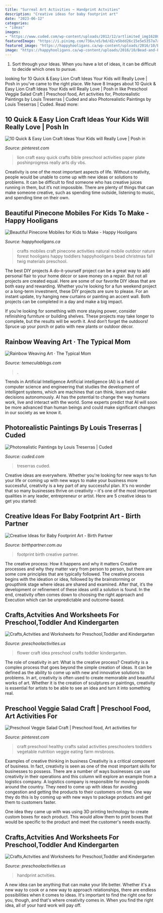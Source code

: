 ```yaml
---
title: "Surreal Art Activities ~ Handprint Actvities"
description: "Creative ideas for baby footprint art"
date: "2023-06-12"
categories:
- "ideas"
images:
- "https://www.cuded.com/wp-content/uploads/2012/12/artlimited_img162805_by_Louis-Treserras600_600.jpg"
featuredImage: "https://i.pinimg.com/736x/e5/bd/d2/e5bdd26c15e5e5357a7a018815e11b4c.jpg"
featured_image: "https://happyhooligans.ca/wp-content/uploads/2016/10/Bead-and-Pinecone-Mobile-craft-for-kids-.jpg"
image: "https://happyhooligans.ca/wp-content/uploads/2016/10/Bead-and-Pinecone-Mobile-craft-for-kids-.jpg"
---
```



1. Sort through your Ideas. When you have a lot of ideas, it can be difficult to decide which ones to pursue.

	

		
looking for 10 Quick &amp; Easy Lion Craft Ideas Your Kids will Really Love | Posh in you've came to the right place. We have 8 Images about 10 Quick &amp; Easy Lion Craft Ideas Your Kids will Really Love | Posh in like Preschool Veggie Salad Craft | Preschool food, Art activities for, Photorealistic Paintings by Louis Treserras | Cuded and also Photorealistic Paintings by Louis Treserras | Cuded. Read more:
		
    
## 10 Quick &amp; Easy Lion Craft Ideas Your Kids Will Really Love | Posh In

<img loading=lazy src="https://i.pinimg.com/736x/e5/bd/d2/e5bdd26c15e5e5357a7a018815e11b4c.jpg" onerror="this.onerror=null;this.src='https://tse1.mm.bing.net/th?id=OIP.4pPOuKEqs2ndIsG3Z3-1JAHaLH&amp;pid=15.1';" alt="10 Quick &amp; Easy Lion Craft Ideas Your Kids will Really Love | Posh in">

_Source: pinterest.com_

>lion craft easy quick crafts bible preschool activities paper plate poshinprogress really arts diy vbs. 

	

Creativity is one of the most important aspects of life. Without creativity, people would be unable to come up with new ideas or solutions to problems. It can be difficult to find someone who has creative juices running in them, but it’s not impossible. There are plenty of things that can make someone creative, such as spending time outside, listening to music, and spending time on their own.

    
## Beautiful Pinecone Mobiles For Kids To Make - Happy Hooligans

<img loading=lazy src="https://happyhooligans.ca/wp-content/uploads/2016/10/Bead-and-Pinecone-Mobile-craft-for-kids-.jpg" onerror="this.onerror=null;this.src='https://tse2.mm.bing.net/th?id=OIP.-nPdziqk7PZb-Lg2WJN4OgAAAA&amp;pid=15.1';" alt="Beautiful Pinecone Mobiles for Kids to Make - Happy Hooligans">

_Source: happyhooligans.ca_

>crafts mobiles craft pinecone activities natural mobile outdoor nature forest hooligans happy toddlers happyhooligans bead christmas fall twig materials preschool. 

	

The best DIY projects
A do-it-yourself project can be a great way to add personal flair to your home décor or save money on a repair. But not all projects are created equal. Here are some of our favorite DIY ideas that are both easy and rewarding.
Whether you’re looking for a fun weekend project or a long-term investment, these DIY projects are sure to please. For an instant update, try hanging new curtains or painting an accent wall. Both projects can be completed in a day and make a big impact.

If you’re looking for something with more staying power, consider refinishing furniture or building shelves. These projects may take longer to complete, but the results will be worth it. And don’t forget the outdoors! Spruce up your porch or patio with new plants or outdoor décor.

    
## Rainbow Weaving Art · The Typical Mom

<img loading=lazy src="https://temeculablogs.com/wp-content/uploads/2016/02/Rainbow-paper-plate-weaving-craft-for-kids.-Great-for-St.Patricks-Day-or-a-classroom-craft-throughout-the-year..jpg" onerror="this.onerror=null;this.src='https://tse4.mm.bing.net/th?id=OIP.Mxnf6PL5Cpj7aEfhHYqOoQHaKW&amp;pid=15.1';" alt="Rainbow Weaving Art · The Typical Mom">

_Source: temeculablogs.com_

>. 

	

Trends in Artificial Intelligence
Artificial intelligence (AI) is a field of computer science and engineering that studies the development of intelligent systems, which are machines that can think, learn and make decisions autonomously. AI has the potential to change the way humans work, live and interact with the world. Some experts predict that AI will soon be more advanced than human beings and could make significant changes in our society as we know it.

    
## Photorealistic Paintings By Louis Treserras | Cuded

<img loading=lazy src="https://www.cuded.com/wp-content/uploads/2012/12/artlimited_img162805_by_Louis-Treserras600_600.jpg" onerror="this.onerror=null;this.src='https://tse3.mm.bing.net/th?id=OIP.7qQFOYUlzbcYGn2XLcTnRgHaHa&amp;pid=15.1';" alt="Photorealistic Paintings by Louis Treserras | Cuded">

_Source: cuded.com_

>treserras cuded. 

	

Creative ideas are everywhere. Whether you're looking for new ways to fun your life or coming up with new ways to make your business more successful, creativity is a key part of any successful plan. It's no wonder that so many businesses thrive on creativity – it's one of the most important qualities in any leader, entrepreneur or artist. Here are 5 creative ideas to get you started: 

    
## Creative Ideas For Baby Footprint Art - Birth Partner

<img loading=lazy src="https://birthpartner.com.au/wp-content/uploads/2016/05/baby-footprint-art-6.jpg" onerror="this.onerror=null;this.src='https://tse1.mm.bing.net/th?id=OIP.bRh31N_UCG3sLCFH7VOrzgHaFX&amp;pid=15.1';" alt="Creative Ideas for Baby Footprint Art - Birth Partner">

_Source: birthpartner.com.au_

>footprint birth creative partner. 

	

The creative process: How it happens and why it matters
Creative processes and why they matter vary from person to person, but there are some core principles that are typically followed. The creative process begins with the ideation or idea, followed by the brainstorming or groupthink stage where ideas are shared and examined. After that, it’s the development or refinement of these ideas until a solution is found. In the end, creativity often comes down to choosing the right approach and Execution which can be unpredictable and outcome-based.

    
## Crafts,Actvities And Worksheets For Preschool,Toddler And Kindergarten

<img loading=lazy src="http://www.preschoolactivities.us/wp-content/uploads/2016/07/flower-craft-idea-for-kids.jpg" onerror="this.onerror=null;this.src='https://tse4.mm.bing.net/th?id=OIP.YUkUjODrKsZ2hTYoXZEK6QAAAA&amp;pid=15.1';" alt="Crafts,Actvities and Worksheets for Preschool,Toddler and Kindergarten">

_Source: preschoolactivities.us_

>flower craft idea preschool crafts toddler kindergarten. 

	

The role of creativity in art: What is the creative process?
Creativity is a complex process that goes beyond the simple creation of ideas. It can be defined as the ability to come up with new and innovative solutions to problems. In art, creativity is often used to create memorable and beautiful works of art. Whether it is the creation of sculptures or paintings, creativity is essential for artists to be able to see an idea and turn it into something real.

    
## Preschool Veggie Salad Craft | Preschool Food, Art Activities For

<img loading=lazy src="https://i.pinimg.com/736x/be/81/5f/be815f3f33fbb5f8258fcae5ccc62e4f--veggies-salad.jpg" onerror="this.onerror=null;this.src='https://tse1.mm.bing.net/th?id=OIP.7EpFIlnjQCQjbJcIuNciVAHaJ3&amp;pid=15.1';" alt="Preschool Veggie Salad Craft | Preschool food, Art activities for">

_Source: pinterest.com_

>craft preschool healthy crafts salad activities preschoolers toddlers vegetable nutrition veggie eating farm mrsbroos. 

	

Examples of creative thinking in business
Creativity is a critical component of business. In fact, creativity is seen as one of the most important skills for businesses to possess. There are a number of ways businesses can use creativity in their operations and this column will explore an example from a logistics company. 
A logistics company is responsible for moving goods around the country. They need to come up with ideas for avoiding congestion and getting the products to their customers on time. One way they do this is by coming up with new ways to package products and get them to customers faster.

One idea they came up with was using 3D printing technology to create custom boxes for each product. This would allow them to print boxes that would be specific to the product and meet the customer's needs exactly.

    
## Crafts,Actvities And Worksheets For Preschool,Toddler And Kindergarten

<img loading=lazy src="https://www.preschoolactivities.us/wp-content/uploads/2016/07/handprint-flower.jpg" onerror="this.onerror=null;this.src='https://tse2.mm.bing.net/th?id=OIP.pJPJsaAcsYKt4i9n9OKL2gHaJ6&amp;pid=15.1';" alt="Crafts,Actvities and Worksheets for Preschool,Toddler and Kindergarten">

_Source: preschoolactivities.us_

>handprint actvities. 

	

A new idea can be anything that can make your life better. Whether it's a new way to cook or a new way to approach relationships, there are endless possibilities when it comes to ideas. It's important to find the right one for you, though, and that's where creativity comes in. When you find the right idea, all of your hard work will pay off.

